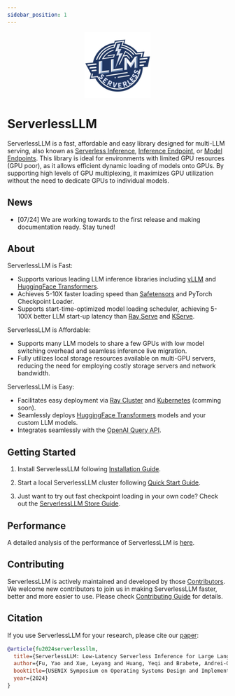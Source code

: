 ```yaml
---
sidebar_position: 1
---
```


<p align="center">
  <img src="./docs/images/serverlessllm.jpg" alt="ServerlessLLM Logo" width="30%">
</p>

# ServerlessLLM

ServerlessLLM is a fast, affordable and easy library designed for multi-LLM serving, also known as [Serverless Inference](https://docs.aws.amazon.com/sagemaker/latest/dg/serverless-endpoints.html), [Inference Endpoint](https://huggingface.co/inference-endpoints/dedicated), or [Model Endpoints](https://learn.microsoft.com/en-us/azure/machine-learning/concept-endpoints?view=azureml-api-2). This library is ideal for environments with limited GPU resources (GPU poor), as it allows efficient dynamic loading of models onto GPUs. By supporting high levels of GPU multiplexing, it maximizes GPU utilization without the need to dedicate GPUs to individual models.

## News

- [07/24] We are working towards to the first release and making  documentation ready. Stay tuned!

## About

ServerlessLLM is Fast:

- Supports various leading LLM inference libraries including [vLLM](https://github.com/vllm-project/vllm) and [HuggingFace Transformers](https://huggingface.co/docs/transformers/en/index).
- Achieves 5-10X faster loading speed than [Safetensors](https://github.com/huggingface/safetensors) and PyTorch Checkpoint Loader.
- Supports start-time-optimized model loading scheduler, achieving 5-100X better LLM start-up latency than [Ray Serve](https://docs.ray.io/en/latest/serve/index.html) and [KServe](https://github.com/kserve/kserve).

ServerlessLLM is Affordable:

- Supports many LLM models to share a few GPUs with low model switching overhead and seamless inference live migration.
- Fully utilizes local storage resources available on multi-GPU servers, reducing the need for employing costly storage servers and network bandwidth.

ServerlessLLM is Easy:

- Facilitates easy deployment via [Ray Cluster](https://docs.ray.io/en/latest/cluster/getting-started.html) and [Kubernetes](https://kubernetes.io/) (comming soon).
- Seamlessly deploys [HuggingFace Transformers](https://huggingface.co/docs/transformers/en/index) models and your custom LLM models.
- Integrates seamlessly with the [OpenAI Query API](https://platform.openai.com/docs/introduction).

## Getting Started

1. Install ServerlessLLM following [Installation Guide](https://serverlessllm.github.io/docs/stable/getting_started/installation/).

2. Start a local ServerlessLLM cluster following [Quick Start Guide](https://serverlessllm.github.io/docs/stable/getting_started/quickstart/).

3. Just want to try out fast checkpoint loading in your own code? Check out the [ServerlessLLM Store Guide](https://serverlessllm.github.io/docs/stable/store/quickstart).

## Performance

A detailed analysis of the performance of ServerlessLLM is [here](./benchmarks/README.md).

## Contributing

ServerlessLLM is actively maintained and developed by those [Contributors](./CONTRIBUTING.md). We welcome new contributors to join us in making ServerlessLLM faster, better and more easier to use. Please check [Contributing Guide](./CONTRIBUTING.md) for details.

## Citation

If you use ServerlessLLM for your research, please cite our [paper](https://arxiv.org/abs/2401.14351):

```bibtex
@article{fu2024serverlessllm,
  title={ServerlessLLM: Low-Latency Serverless Inference for Large Language Models},
  author={Fu, Yao and Xue, Leyang and Huang, Yeqi and Brabete, Andrei-Octavian and Ustiugov, Dmitrii and Patel, Yuvraj and Mai, Luo},
  booktitle={USENIX Symposium on Operating Systems Design and Implementation (OSDI'24)},
  year={2024}
}
```
